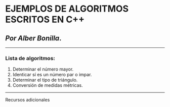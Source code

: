 # EJEMPLOS DE ALGORITMOS ESCRITOS EN C++

## _Por Alber Bonilla_.

---

### Lista de algoritmos:

1. Determinar el número mayor.
2. Identicar sí es un número par o impar.
3. Determinar el tipo de triángulo.
4. Conversión de medidas métricas.

---

Recursos adicionales

[Aquí]: https://www.mhe.es/universidad/informatica/8448146433/archivos/c++b.pdf
